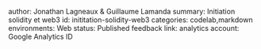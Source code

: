 author: Jonathan Lagneaux & Guillaume Lamanda
summary: Initiation solidity et web3
id: inititation-solidity-web3
categories: codelab,markdown
environments: Web
status: Published
feedback link: 
analytics account: Google Analytics ID